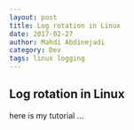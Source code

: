```yaml
---
layout: post
title: Log rotation in Linux
date: 2017-02-27
author: Mahdi Abdinejadi
category: Dev
tags: linux logging
---
```


## Log rotation in Linux
here is my tutorial ...
